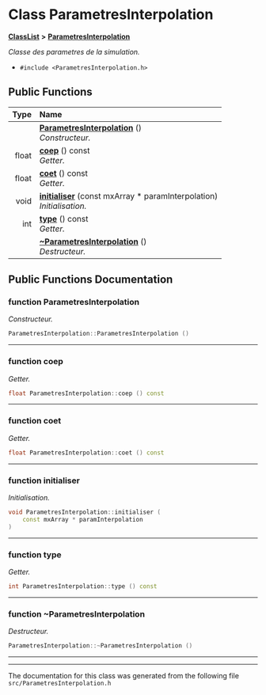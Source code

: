 

# Class ParametresInterpolation



[**ClassList**](annotated.md) **>** [**ParametresInterpolation**](classParametresInterpolation.md)



_Classe des parametres de la simulation._ 

* `#include <ParametresInterpolation.h>`





































## Public Functions

| Type | Name |
| ---: | :--- |
|   | [**ParametresInterpolation**](#function-parametresinterpolation) () <br>_Constructeur._  |
|  float | [**coep**](#function-coep) () const<br>_Getter._  |
|  float | [**coet**](#function-coet) () const<br>_Getter._  |
|  void | [**initialiser**](#function-initialiser) (const mxArray \* paramInterpolation) <br>_Initialisation._  |
|  int | [**type**](#function-type) () const<br>_Getter._  |
|   | [**~ParametresInterpolation**](#function-parametresinterpolation) () <br>_Destructeur._  |




























## Public Functions Documentation




### function ParametresInterpolation 

_Constructeur._ 
```C++
ParametresInterpolation::ParametresInterpolation () 
```




<hr>



### function coep 

_Getter._ 
```C++
float ParametresInterpolation::coep () const
```




<hr>



### function coet 

_Getter._ 
```C++
float ParametresInterpolation::coet () const
```




<hr>



### function initialiser 

_Initialisation._ 
```C++
void ParametresInterpolation::initialiser (
    const mxArray * paramInterpolation
) 
```




<hr>



### function type 

_Getter._ 
```C++
int ParametresInterpolation::type () const
```




<hr>



### function ~ParametresInterpolation 

_Destructeur._ 
```C++
ParametresInterpolation::~ParametresInterpolation () 
```




<hr>

------------------------------
The documentation for this class was generated from the following file `src/ParametresInterpolation.h`

